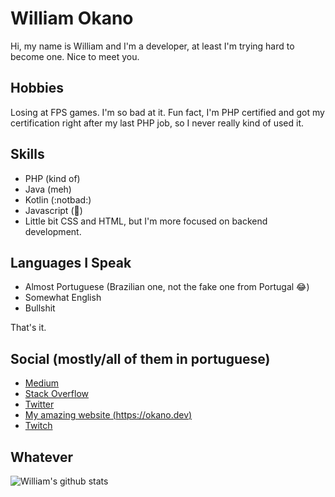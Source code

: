 # William Okano
Hi, my name is William and I'm a developer, at least I'm trying hard to become one. Nice to meet you.

## Hobbies
Losing at FPS games. I'm so bad at it. Fun fact, I'm PHP certified and got my certification right after my last PHP job, so I never really kind of used it.

## Skills
- PHP (kind of)
- Java (meh)
- Kotlin (:notbad:)
- Javascript (👀)
- Little bit CSS and HTML, but I'm more focused on backend development.

## Languages I Speak
- Almost Portuguese (Brazilian one, not the fake one from Portugal 😂)  
- Somewhat English  
- Bullshit  

That's it.

## Social (mostly/all of them in portuguese)
- [Medium](http://medium.com/@williamokano)  
- [Stack Overflow](https://stackoverflow.com/users/6585975/william-okano)  
- [Twitter](https://twitter.com/williamokano)  
- [My amazing website (https://okano.dev)](https://okano.dev)  
- [Twitch](https://twitch.tv/zKatapoka)  

## Whatever
![William's github stats](https://github-readme-stats.vercel.app/api?username=williamokano&count_private=true)
